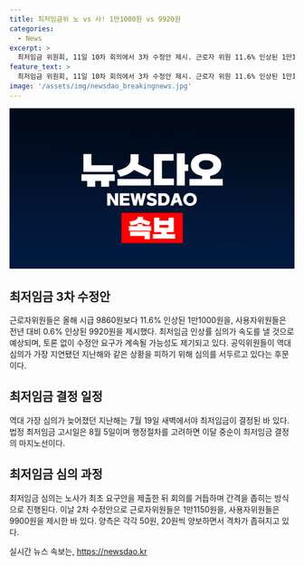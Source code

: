 ```yaml
---
title: 최저임금위 노 vs 사! 1만1000원 vs 9920원
categories:
  - News
excerpt: >
  최저임금 위원회, 11일 10차 회의에서 3차 수정안 제시. 근로자 위원 11.6% 인상된 1만1000원, 사용자 위원 0.6% 인상된 9920원 제시. 양측 각각 50원, 20원 양보하며 격차 좁혀지고, 노사 간 간격 좁히는 회의 속도 나아져. 최저임금 심의 속도 낼 전망, 토론 없이 수정안 요구 가능성도 제기. 지난해와 같은 지연 회피 위해 신속한 심의. 前년7월19일에 결정된 역대 가장 늦은 최저임금의 법정 고시일은 8월 5일, 행정절차 고려해 이달 중순이 마감.
feature_text: >
  최저임금 위원회, 11일 10차 회의에서 3차 수정안 제시. 근로자 위원 11.6% 인상된 1만1000원, 사용자 위원 0.6% 인상된 9920원 제시. 양측 각각 50원, 20원 양보하며 격차 좁혀지고, 노사 간 간격 좁히는 회의 속도 나아져. 최저임금 심의 속도 낼 전망, 토론 없이 수정안 요구 가능성도 제기. 지난해와 같은 지연 회피 위해 신속한 심의. 前년7월19일에 결정된 역대 가장 늦은 최저임금의 법정 고시일은 8월 5일, 행정절차 고려해 이달 중순이 마감.
image: '/assets/img/newsdao_breakingnews.jpg'
---
```


<p><img src="/assets/img/newsdao_breakingnews.jpg" alt="ranknews 속보" /></p>

<h2 data-ke-size="size26">최저임금 3차 수정안</h2>

<p data-ke-size="size16">근로자위원들은 올해 시급 9860원보다 11.6% 인상된 1만1000원을, 사용자위원들은 전년 대비 0.6% 인상된 9920원을 제시했다. 최저임금 인상률 심의가 속도를 낼 것으로 예상되며, 토론 없이 수정안 요구가 계속될 가능성도 제기되고 있다. 공익위원들이 역대 심의가 가장 지연됐던 지난해와 같은 상황을 피하기 위해 심의를 서두르고 있다는 후문이다.</p>

<h2 data-ke-size="size26">최저임금 결정 일정</h2>

<p data-ke-size="size16">역대 가장 심의가 늦어졌던 지난해는 7월 19일 새벽에서야 최저임금이 결정된 바 있다. 법정 최저임금 고시일은 8월 5일이며 행정절차를 고려하면 이달 중순이 최저임금 결정의 마지노선이다.</p>

<h2 data-ke-size="size26">최저임금 심의 과정</h2>

<p data-ke-size="size16">최저임금 심의는 노사가 최초 요구안을 제출한 뒤 회의를 거듭하며 간격을 좁히는 방식으로 진행된다. 이날 2차 수정안으로 근로자위원들은 1만1150원을, 사용자위원들은 9900원을 제시한 바 있다. 양측은 각각 50원, 20원씩 양보하면서 격차가 좁혀지고 있다.</p>
실시간 뉴스 속보는, <a href="https://newsdao.kr" rel="dofollow">https://newsdao.kr</a>


